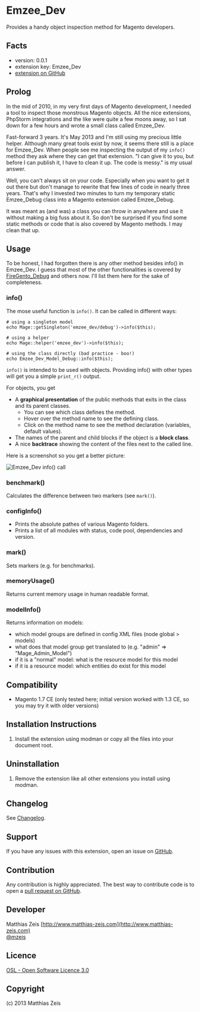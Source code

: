 Emzee_Dev
=========
Provides a handy object inspection method for Magento developers. 

Facts
-----
- version: 0.0.1
- extension key: Emzee_Dev
- [extension on GitHub](https://github.com/mzeis/Emzee_Dev)

Prolog
------
In the mid of 2010, in my very first days of Magento development, I needed a
tool to inspect those monstrous Magento objects. All the nice extensions,
PhpStorm integrations and the like were quite a few moons away, so I sat down
for a few hours and wrote a small class called Emzee_Dev.

Fast-forward 3 years. It's May 2013 and I'm still using my precious little
helper. Although many great tools exist by now, it seems there still is a place
for Emzee_Dev. When people see me inspecting the output of my `info()` method
they ask where they can get that extension. "I can give it to you, but before
I can publish it, I have to clean it up. The code is messy." is my usual answer.

Well, you can't always sit on your code. Especially when you want to get it out
there but don't manage to rewrite that few lines of code in nearly three years.
That's why I invested two minutes to turn my temporary static Emzee_Debug class
into a Magento extension called Emzee_Debug.

It was meant as (and was) a class you can throw in anywhere and use it without
making a big fuss about it. So don't be surprised if you find some static methods
or code that is also covered by Magento methods. I may clean that up.

Usage
-----
To be honest, I had forgotten there is any other method besides info() in Emzee_Dev.
I guess that most of the other functionalities is covered by [FireGento_Debug](https://github.com/firegento/firegento-debug) and others now.
I'll list them here for the sake of completeness.

### info()

The mose useful function is `info()`. It can be called in different ways:

    # using a singleton model
    echo Mage::getSingleton('emzee_dev/debug')->info($this);
    
    # using a helper
    echo Mage::helper('emzee_dev')->info($this);
    
    # using the class directly (bad practice - boo!)
    echo Emzee_Dev_Model_Debug::info($this);
   
`info()` is intended to be used with objects. Providing info() with other types will
get you a simple `print_r()` output.

For objects, you get

* A **graphical presentation** of the public methods that exits in the class and its parent
  classes.
  - You can see which class defines the method.
  - Hover over the method name to see the defining class.
  - Click on the method name to see the method declaration (variables, default values).
* The names of the parent and child blocks if the object is a **block class**.
* A nice **backtrace** showing the content of the files next to the called line.

Here is a screenshot so you get a better picture:

![Emzee_Dev info() call](https://github.com/mzeis/Emzee_Dev/raw/master/app/code/community/Emzee/Dev/documentation/screenshot-info.png)

### benchmark()

Calculates the difference between two markers (see `mark()`).

### configInfo()

* Prints the absolute pathes of various Magento folders.
* Prints a list of all modules with status, code pool, dependencies and version.

### mark()

Sets markers (e.g. for benchmarks).

### memoryUsage()

Returns current memory usage in human readable format.

### modelInfo()

Returns information on models:

* which model groups are defined in config XML files (node global > models)
* what does that model group get translated to (e.g. "admin" => "Mage_Admin_Model")
* if it is a "normal" model: what is the resource model for this model
* if it is a resource model: which entities do exist for this model

Compatibility
-------------
- Magento 1.7 CE (only tested here; initial version worked with 1.3 CE, so you may try it with older versions)

Installation Instructions
-------------------------
1. Install the extension using modman or copy all the files into your document root.

Uninstallation
--------------
1. Remove the extension like all other extensions you install using modman.

Changelog
---------

See [Changelog](https://github.com/mzeis/Emzee_Dev/blob/master/CHANGELOG.md).

Support
-------
If you have any issues with this extension, open an issue on [GitHub](https://github.com/mzeis/Emzee_Dev/issues).

Contribution
------------
Any contribution is highly appreciated. The best way to contribute code is to open a [pull request on GitHub](https://help.github.com/articles/using-pull-requests).

Developer
---------
Matthias Zeis
[http://www.matthias-zeis.com](http://www.matthias-zeis.com)  
[@mzeis](https://twitter.com/mzeis)

Licence
-------
[OSL - Open Software Licence 3.0](http://opensource.org/licenses/osl-3.0.php)

Copyright
---------
(c) 2013 Matthias Zeis